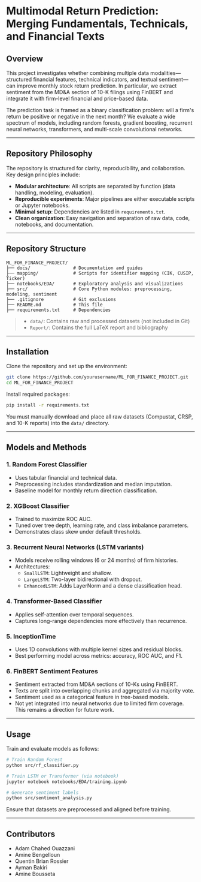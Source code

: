 # **Multimodal Return Prediction: Merging Fundamentals, Technicals, and Financial Texts**

## **Overview**

This project investigates whether combining multiple data modalities—structured financial features, technical indicators, and textual sentiment—can improve monthly stock return prediction. In particular, we extract sentiment from the MD&A section of 10-K filings using FinBERT and integrate it with firm-level financial and price-based data.

The prediction task is framed as a binary classification problem: will a firm's return be positive or negative in the next month? We evaluate a wide spectrum of models, including random forests, gradient boosting, recurrent neural networks, transformers, and multi-scale convolutional networks.

---

## **Repository Philosophy**

The repository is structured for clarity, reproducibility, and collaboration. Key design principles include:

- **Modular architecture**: All scripts are separated by function (data handling, modeling, evaluation).
- **Reproducible experiments**: Major pipelines are either executable scripts or Jupyter notebooks.
- **Minimal setup**: Dependencies are listed in `requirements.txt`.
- **Clean organization**: Easy navigation and separation of raw data, code, notebooks, and documentation.

---

## **Repository Structure**

```text
ML_FOR_FINANCE_PROJECT/
├── docs/                # Documentation and guides
├── mapping/             # Scripts for identifier mapping (CIK, CUSIP, Ticker)
├── notebooks/EDA/       # Exploratory analysis and visualizations
├── src/                 # Core Python modules: preprocessing, modeling, sentiment
├── .gitignore           # Git exclusions
├── README.md            # This file
├── requirements.txt     # Dependencies
```

> - `data/`: Contains raw and processed datasets (not included in Git)
> - `Report/`: Contains the full LaTeX report and bibliography

---

## **Installation**

Clone the repository and set up the environment:

```bash
git clone https://github.com/yourusername/ML_FOR_FINANCE_PROJECT.git
cd ML_FOR_FINANCE_PROJECT
```

Install required packages:

```bash
pip install -r requirements.txt
```

You must manually download and place all raw datasets (Compustat, CRSP, and 10-K reports) into the `data/` directory.

---

## **Models and Methods**

### **1. Random Forest Classifier**
- Uses tabular financial and technical data.
- Preprocessing includes standardization and median imputation.
- Baseline model for monthly return direction classification.

### **2. XGBoost Classifier**
- Trained to maximize ROC AUC.
- Tuned over tree depth, learning rate, and class imbalance parameters.
- Demonstrates class skew under default thresholds.

### **3. Recurrent Neural Networks (LSTM variants)**
- Models receive rolling windows (6 or 24 months) of firm histories.
- Architectures:
  - `SmallLSTM`: Lightweight and shallow.
  - `LargeLSTM`: Two-layer bidirectional with dropout.
  - `EnhancedLSTM`: Adds LayerNorm and a dense classification head.

### **4. Transformer-Based Classifier**
- Applies self-attention over temporal sequences.
- Captures long-range dependencies more effectively than recurrence.

### **5. InceptionTime**
- Uses 1D convolutions with multiple kernel sizes and residual blocks.
- Best performing model across metrics: accuracy, ROC AUC, and F1.

### **6. FinBERT Sentiment Features**
- Sentiment extracted from MD&A sections of 10-Ks using FinBERT.
- Texts are split into overlapping chunks and aggregated via majority vote.
- Sentiment used as a categorical feature in tree-based models.
- Not yet integrated into neural networks due to limited firm coverage. This remains a direction for future work.

---

## **Usage**

Train and evaluate models as follows:

```bash
# Train Random Forest
python src/rf_classifier.py

# Train LSTM or Transformer (via notebook)
jupyter notebook notebooks/EDA/training.ipynb

# Generate sentiment labels
python src/sentiment_analysis.py
```

Ensure that datasets are preprocessed and aligned before training.


---

## **Contributors**

- Adam Chahed Ouazzani  
- Amine Bengelloun  
- Quentin Brian Rossier  
- Ayman Bakiri  
- Amine Bousseta
```
